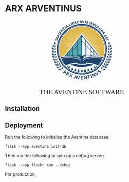 # ARX ARVENTINUS

<div style="text-align: center;">
    <img src="aventine/static/media/logo.svg" width="200px">
    <p style="font-size: 22px; font-family: serif;">
        THE AVENTINE SOFTWARE
    </p>
</div>

## Installation

## Deployment

Run the following to initialise the Aventine database:
```
flask --app aventine init-db
```

Then run the following to spin up a debug server:
```
flask --app flaskr run --debug
```

For production,

<!-- Get Whitaker's Words from [this binaries page](https://github.com/dsanson/Words/tree/master/binaries) and add to env. -->
